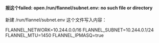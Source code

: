 #### 报这个failed: open /run/flannel/subnet.env: no such file or directory
新建 /run/flannel/subnet.env 这个文件写入内容：

FLANNEL_NETWORK=10.244.0.0/16
FLANNEL_SUBNET=10.244.0.1/24
FLANNEL_MTU=1450
FLANNEL_IPMASQ=true